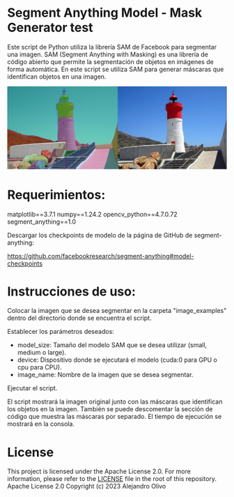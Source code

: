 # Segment Anything Model - Mask Generator test

Este script de Python utiliza la librería SAM de Facebook para segmentar una imagen. SAM (Segment Anything with Masking) es una librería de código abierto que permite la segmentación de objetos en imágenes de forma automática. En este script se utiliza SAM para generar máscaras que identifican objetos en una imagen.

![Ejemplo: Faro de Navidad, Cartagena, España](example.png)

# Requerimientos:

matplotlib==3.7.1
numpy==1.24.2
opencv_python==4.7.0.72
segment_anything==1.0

Descargar los checkpoints de modelo de la página de GitHub de segment-anything:

https://github.com/facebookresearch/segment-anything#model-checkpoints

# Instrucciones de uso:

Colocar la imagen que se desea segmentar en la carpeta "image_examples" dentro del directorio donde se encuentra el script.

Establecer los parámetros deseados:
- model_size: Tamaño del modelo SAM que se desea utilizar (small, medium o large).
- device: Dispositivo donde se ejecutará el modelo (cuda:0 para GPU o cpu para CPU).
- image_name: Nombre de la imagen que se desea segmentar.

Ejecutar el script.

El script mostrará la imagen original junto con las máscaras que identifican los objetos en la imagen. También se puede descomentar la sección de código que muestra las máscaras por separado. El tiempo de ejecución se mostrará en la consola.

# License

This project is licensed under the Apache License 2.0. For more information, please refer to the [LICENSE](LICENSE) file in the root of this repository.
Apache License 2.0
Copyright (c) 2023 Alejandro Olivo
